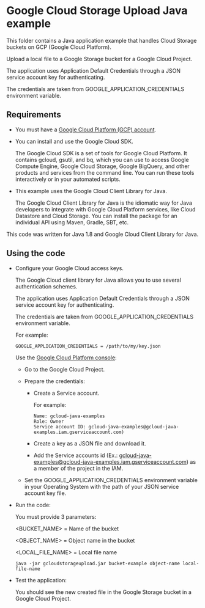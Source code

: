 # Google Cloud Storage Upload Java example

This folder contains a Java application example that handles Cloud Storage buckets on GCP (Google Cloud Platform).

Upload a local file to a Google Storage bucket for a Google Cloud Project.

The application uses Application Default Credentials through a JSON service account key for authenticating.

The credentials are taken from GOOGLE_APPLICATION_CREDENTIALS environment variable.




## Requirements

* You must have a [Google Cloud Platform (GCP) account](http://cloud.google.com/).

* You can install and use the Google Cloud SDK.

  The Google Cloud SDK is a set of tools for Google Cloud Platform.
  It contains gcloud, gsutil, and bq, which you can use to access Google Compute Engine, Google Cloud Storage, Google BigQuery,
  and other products and services from the command line. You can run these tools interactively or in your automated scripts.

* This example uses the Google Cloud Client Library for Java.

  The Google Cloud Client Library for Java is the idiomatic way for Java developers to integrate with Google Cloud Platform services,
  like Cloud Datastore and Cloud Storage. You can install the package for an individual API using Maven, Gradle, SBT, etc.

This code was written for Java 1.8 and Google Cloud Client Library for Java.




## Using the code

* Configure your Google Cloud access keys.

  The Google Cloud client library for Java allows you to use several authentication schemes.

  The application uses Application Default Credentials through a JSON service account key for authenticating.

  The credentials are taken from GOOGLE_APPLICATION_CREDENTIALS environment variable.

  For example:
  
  ```
  GOOGLE_APPLICATION_CREDENTIALS = /path/to/my/key.json
  ```

  Use the [Google Cloud Platform console](http://cloud.google.com/):

  * Go to the Google Cloud Project. 

  * Prepare the credentials:
    * Create a Service account.
    
      For example:
      ```
      Name: gcloud-java-examples
      Role: Owner
      Service account ID: gcloud-java-examples@gcloud-java-examples.iam.gserviceaccount.com)
      ```

    * Create a key as a JSON file and download it.

    * Add the Service accounts id (Ex.: gcloud-java-examples@gcloud-java-examples.iam.gserviceaccount.com) as a member of the project in the IAM.
    
  * Set the GOOGLE_APPLICATION_CREDENTIALS environment variable in your Operating System with the path of your JSON service account key file.

* Run the code:

  You must provide 3 parameters:

  <BUCKET_NAME>     = Name of the bucket
  
  <OBJECT_NAME>     = Object name in the bucket
  
  <LOCAL_FILE_NAME> = Local file name

  ```
  java -jar gcloudstorageupload.jar bucket-example object-name local-file-name
  ```

* Test the application:

  You should see the new created file in the Google Storage bucket in a Google Cloud Project.
